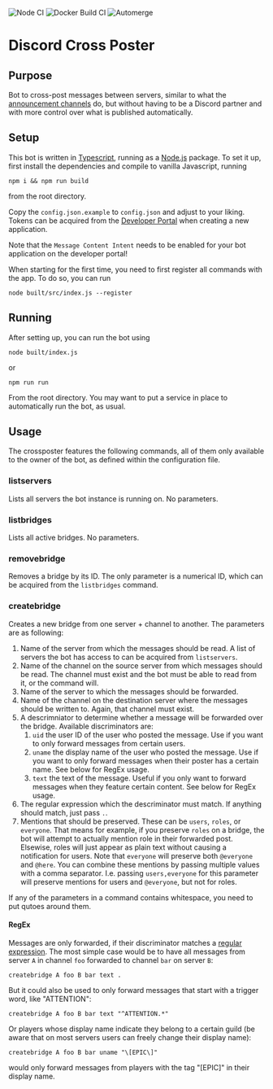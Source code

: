 ![Node CI](https://github.com/ogrady/DiscordCrossPosting/actions/workflows/node.yml/badge.svg)
![Docker Build CI](https://github.com/ogrady/DiscordCrossPosting/actions/workflows/docker-build.yml/badge.svg)
![Automerge](https://github.com/ogrady/DiscordCrossPosting/actions/workflows/automerge.yml/badge.svg)

# Discord Cross Poster
## Purpose
Bot to cross-post messages between servers, similar to what the [announcement channels](https://support.discordapp.com/hc/en-us/articles/360032008192-Announcement-Channels-) do, but without having to be a Discord partner and with more control over what is published automatically.

## Setup
This bot is written in [Typescript](https://www.typescriptlang.org/), running as a [Node.js](https://nodejs.org/en/) package.
To set it up, first install the dependencies and compile to vanilla Javascript, running

```
npm i && npm run build
```

from the root directory.

Copy the `config.json.example` to `config.json` and adjust to your liking. Tokens can be acquired from the [Developer Portal](https://discordapp.com/developers/applications/) when creating a new application.

Note that the `Message Content Intent` needs to be enabled for your bot application on the developer portal!

When starting for the first time, you need to first register all commands with the app. To do so, you can run 

```
node built/src/index.js --register
```

## Running
After setting up, you can run the bot using

```
node built/index.js
```
or
```
npm run run
```

From the root directory. You may want to put a service in place to automatically run the bot, as usual.

## Usage
The crossposter features the following commands, all of them only available to the owner of the bot, as defined within the configuration file.

### listservers
Lists all servers the bot instance is running on. No parameters.

### listbridges
Lists all active bridges. No parameters.

### removebridge
Removes a bridge by its ID. The only parameter is a numerical ID, which can be acquired from the `listbridges` command.

### createbridge
Creates a new bridge from one server + channel to another. The parameters are as following:

1. Name of the server from which the messages should be read. A list of servers the bot has access to can be acquired from `listservers`.
2. Name of the channel on the source server from which messages should be read. The channel must exist and the bot must be able to read from it, or the command will.
3. Name of the server to which the messages should be forwarded.
4. Name of the channel on the destination server where the messages should be written to. Again, that channel must exist.
5. A descrimniator to determine whether a message will be forwarded over the bridge. Available discriminators are:
	1. `uid` the user ID of the user who posted the message. Use if you want to only forward messages from certain users.
	2. `uname` the display name of the user who posted the message. Use if you want to only forward messages when their poster has a certain name. See below for RegEx usage.
	3. `text` the text of the message. Useful if you only want to forward messages when they feature certain content. See below for RegEx usage.
6. The regular expression which the descriminator must match. If anything should match, just pass `.`.
7. Mentions that should be preserved. These can be `users`, `roles`, or `everyone`. That means for example, if you preserve `roles` on a bridge, the bot will attempt to actually mention role in their forwarded post. Elsewise, roles will just appear as plain text without causing a notification for users. Note that `everyone` will preserve both `@everyone` and `@here`. You can combine these mentions by passing multiple values with a comma separator. I.e. passing `users,everyone` for this parameter will preserve mentions for users and `@everyone`, but not for roles.

If any of the parameters in a command contains whitespace, you need to put qutoes around them.

#### RegEx
Messages are only forwarded, if their discriminator matches a [regular expression](https://regexr.com/). The most simple case would be to have all messages from server `A` in channel `foo` forwarded to channel `bar` on server `B`:

```
createbridge A foo B bar text .
```

But it could also be used to only forward messages that start with a trigger word, like "ATTENTION":

```
createbridge A foo B bar text "^ATTENTION.*"  
```

Or players whose display name indicate they belong to a certain guild (be aware that on most servers users can freely change their display name):

```
createbridge A foo B bar uname "\[EPIC\]"
```
would only forward messages from players with the tag "[EPIC]" in their display name.

